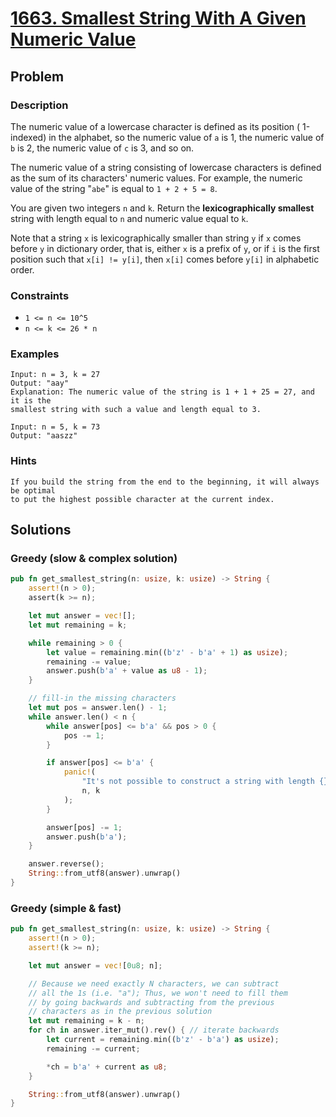 # [1663. Smallest String With A Given Numeric Value](https://leetcode.com/problems/smallest-string-with-a-given-numeric-value/)

## Problem

### Description

The numeric value of a lowercase character is defined as its position (
1-indexed) in the alphabet, so the numeric value of `a` is 1, the numeric value
of `b` is 2, the numeric value of `c` is 3, and so on.

The numeric value of a string consisting of lowercase characters is defined as
the sum of its characters' numeric values. For example, the numeric value of the
string "`abe`" is equal to `1 + 2 + 5 = 8`.

You are given two integers `n` and `k`. Return the **lexicographically
smallest** string with length equal to `n` and numeric value equal to `k`.

Note that a string `x` is lexicographically smaller than string `y` if `x` comes
before `y` in dictionary order, that is, either `x` is a prefix of `y`, or
if `i` is the first position such that `x[i] != y[i]`, then `x[i]` comes
before `y[i]` in alphabetic order.

### Constraints

* `1 <= n <= 10^5`
* `n <= k <= 26 * n`

### Examples

```text
Input: n = 3, k = 27
Output: "aay"
Explanation: The numeric value of the string is 1 + 1 + 25 = 27, and it is the 
smallest string with such a value and length equal to 3.
```

```text
Input: n = 5, k = 73
Output: "aaszz"
```

### Hints

```text
If you build the string from the end to the beginning, it will always be optimal 
to put the highest possible character at the current index.
```

## Solutions

### Greedy (slow & complex solution)

```rust
pub fn get_smallest_string(n: usize, k: usize) -> String {
    assert!(n > 0);
    assert(k >= n);

    let mut answer = vec![];
    let mut remaining = k;

    while remaining > 0 {
        let value = remaining.min((b'z' - b'a' + 1) as usize);
        remaining -= value;
        answer.push(b'a' + value as u8 - 1);
    }

    // fill-in the missing characters
    let mut pos = answer.len() - 1;
    while answer.len() < n {
        while answer[pos] <= b'a' && pos > 0 {
            pos -= 1;
        }

        if answer[pos] <= b'a' {
            panic!(
                "It's not possible to construct a string with length {} representing {}",
                n, k
            );
        }

        answer[pos] -= 1;
        answer.push(b'a');
    }

    answer.reverse();
    String::from_utf8(answer).unwrap()
}
```

### Greedy (simple & fast)

```rust
pub fn get_smallest_string(n: usize, k: usize) -> String {
    assert!(n > 0);
    assert!(k >= n);

    let mut answer = vec![0u8; n];

    // Because we need exactly N characters, we can subtract 
    // all the 1s (i.e. "a"); Thus, we won't need to fill them
    // by going backwards and subtracting from the previous 
    // characters as in the previous solution
    let mut remaining = k - n;
    for ch in answer.iter_mut().rev() { // iterate backwards
        let current = remaining.min((b'z' - b'a') as usize);
        remaining -= current;

        *ch = b'a' + current as u8;
    }

    String::from_utf8(answer).unwrap()
}
```